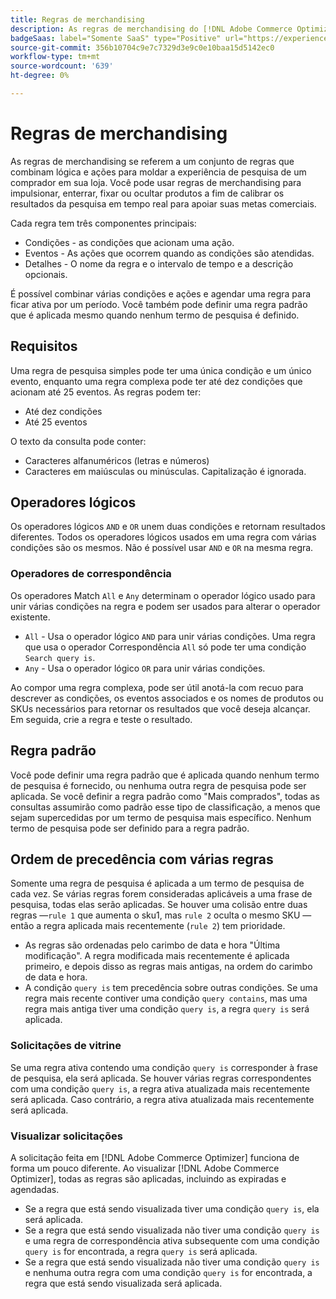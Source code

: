 ```yaml
---
title: Regras de merchandising
description: As regras de merchandising do [!DNL Adobe Commerce Optimizer] combinam lógica e ações para moldar a experiência de compra.
badgeSaas: label="Somente SaaS" type="Positive" url="https://experienceleague.adobe.com/en/docs/commerce/user-guides/product-solutions" tooltip="Aplicável somente a projetos do Adobe Commerce as a Cloud Service e do Adobe Commerce Optimizer (infraestrutura SaaS gerenciada pela Adobe)."
source-git-commit: 356b10704c9e7c7329d3e9c0e10baa15d5142ec0
workflow-type: tm+mt
source-wordcount: '639'
ht-degree: 0%

---
```


# Regras de merchandising

As regras de merchandising se referem a um conjunto de regras que combinam lógica e ações para moldar a experiência de pesquisa de um comprador em sua loja. Você pode usar regras de merchandising para impulsionar, enterrar, fixar ou ocultar produtos a fim de calibrar os resultados da pesquisa em tempo real para apoiar suas metas comerciais.

Cada regra tem três componentes principais:

- Condições - as condições que acionam uma ação.
- Eventos - As ações que ocorrem quando as condições são atendidas.
- Detalhes - O nome da regra e o intervalo de tempo e a descrição opcionais.

É possível combinar várias condições e ações e agendar uma regra para ficar ativa por um período. Você também pode definir uma regra padrão que é aplicada mesmo quando nenhum termo de pesquisa é definido.

## Requisitos

Uma regra de pesquisa simples pode ter uma única condição e um único evento, enquanto uma regra complexa pode ter até dez condições que acionam até 25 eventos.
As regras podem ter:

- Até dez condições
- Até 25 eventos

O texto da consulta pode conter:

- Caracteres alfanuméricos (letras e números)
- Caracteres em maiúsculas ou minúsculas. Capitalização é ignorada.

## Operadores lógicos

Os operadores lógicos `AND` e `OR` unem duas condições e retornam resultados diferentes. Todos os operadores lógicos usados em uma regra com várias condições são os mesmos. Não é possível usar `AND` e `OR` na mesma regra.

### Operadores de correspondência

Os operadores Match `All` e `Any` determinam o operador lógico usado para unir várias condições na regra e podem ser usados para alterar o operador existente.

- `All` - Usa o operador lógico `AND` para unir várias condições. Uma regra que usa o operador Correspondência `All` só pode ter uma condição `Search query is`.
- `Any` - Usa o operador lógico `OR` para unir várias condições.

Ao compor uma regra complexa, pode ser útil anotá-la com recuo para descrever as condições, os eventos associados e os nomes de produtos ou SKUs necessários para retornar os resultados que você deseja alcançar. Em seguida, crie a regra e teste o resultado.

## Regra padrão

Você pode definir uma regra padrão que é aplicada quando nenhum termo de pesquisa é fornecido, ou nenhuma outra regra de pesquisa pode ser aplicada. Se você definir a regra padrão como &quot;Mais comprados&quot;, todas as consultas assumirão como padrão esse tipo de classificação, a menos que sejam supercedidas por um termo de pesquisa mais específico. Nenhum termo de pesquisa pode ser definido para a regra padrão.

## Ordem de precedência com várias regras

Somente uma regra de pesquisa é aplicada a um termo de pesquisa de cada vez.
Se várias regras forem consideradas aplicáveis a uma frase de pesquisa, todas elas serão aplicadas. Se houver uma colisão entre duas regras —`rule 1` que aumenta o sku1, mas `rule 2` oculta o mesmo SKU — então a regra aplicada mais recentemente (`rule 2`) tem prioridade.

- As regras são ordenadas pelo carimbo de data e hora &quot;Última modificação&quot;. A regra modificada mais recentemente é aplicada primeiro, e depois disso as regras mais antigas, na ordem do carimbo de data e hora.
- A condição `query is` tem precedência sobre outras condições. Se uma regra mais recente contiver uma condição `query contains`, mas uma regra mais antiga tiver uma condição `query is`, a regra `query is` será aplicada.

### Solicitações de vitrine

Se uma regra ativa contendo uma condição `query is` corresponder à frase de pesquisa, ela será aplicada. Se houver várias regras correspondentes com uma condição `query is`, a regra ativa atualizada mais recentemente será aplicada.
Caso contrário, a regra ativa atualizada mais recentemente será aplicada.

### Visualizar solicitações

A solicitação feita em [!DNL Adobe Commerce Optimizer] funciona de forma um pouco diferente. Ao visualizar [!DNL Adobe Commerce Optimizer], todas as regras são aplicadas, incluindo as expiradas e agendadas.

- Se a regra que está sendo visualizada tiver uma condição `query is`, ela será aplicada.
- Se a regra que está sendo visualizada não tiver uma condição `query is` e uma regra de correspondência ativa subsequente com uma condição `query is` for encontrada, a regra `query is` será aplicada.
- Se a regra que está sendo visualizada não tiver uma condição `query is` e nenhuma outra regra com uma condição `query is` for encontrada, a regra que está sendo visualizada será aplicada.
